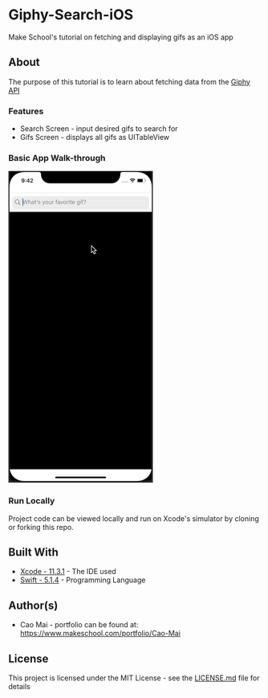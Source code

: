# Giphy-Search-iOS
Make School's tutorial on fetching and displaying gifs as an iOS app

## About
The purpose of this tutorial is to learn about fetching data from the [Giphy API](https://developers.giphy.com/)

### Features
* Search Screen - input desired gifs to search for
* Gifs Screen - displays all gifs as UITableView

### Basic App Walk-through
![](gifSearchWalk.gif)


### Run Locally

Project code can be viewed locally  and run on Xcode's simulator by cloning or forking this repo.

## Built With
* [Xcode - 11.3.1](https://developer.apple.com/xcode/) - The IDE used
* [Swift - 5.1.4](https://developer.apple.com/swift/) - Programming Language

## Author(s)
* Cao Mai - portfolio can be found at:
https://www.makeschool.com/portfolio/Cao-Mai

## License

This project is licensed under the MIT License - see the [LICENSE.md](LICENSE.md) file for details

